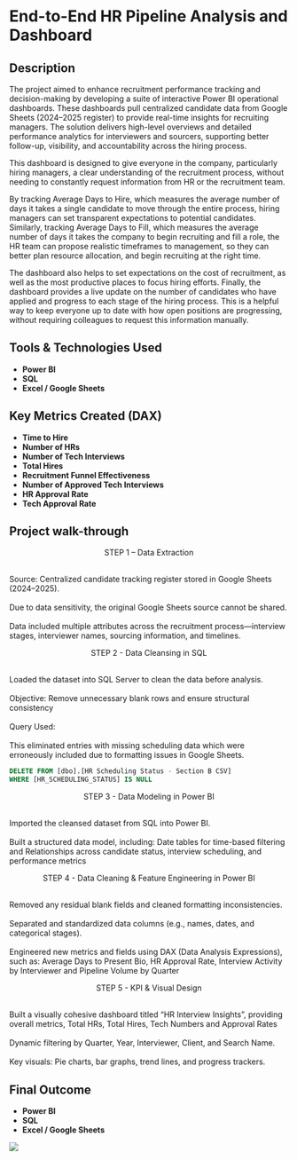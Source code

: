 <h1>End-to-End HR Pipeline Analysis and Dashboard</h1>



<h2>Description</h2>
The project aimed to enhance recruitment performance tracking and decision-making by developing a suite of interactive Power BI operational dashboards. These dashboards pull centralized candidate data from Google Sheets (2024–2025 register) to provide real-time insights for recruiting managers. The solution delivers high-level overviews and detailed performance analytics for interviewers and sourcers, supporting better follow-up, visibility, and accountability across the hiring process.

This dashboard is designed to give everyone in the company, particularly hiring managers, a clear understanding of the recruitment process, without needing to constantly request information from HR or the recruitment team.

By tracking Average Days to Hire, which measures the average number of days it takes a single candidate to move through the entire process, hiring managers can set transparent expectations to potential candidates. Similarly, tracking Average Days to Fill, which measures the average number of days it takes the company to begin recruiting and fill a role, the HR team can propose realistic timeframes to management, so they can better plan resource allocation, and begin recruiting at the right time.

The dashboard also helps to set expectations on the cost of recruitment, as well as the most productive places to focus hiring efforts. Finally, the dashboard provides a live update on the number of candidates who have applied and progress to each stage of the hiring process. This is a helpful way to keep everyone up to date with how open positions are progressing, without requiring colleagues to request this information manually.
<br />

<h2>Tools & Technologies Used</h2>

- <b>Power BI</b>
- <b>SQL</b>
- <b>Excel / Google Sheets</b>

<h2>Key Metrics Created (DAX)</h2>

- <b>Time to Hire</b>
- <b>Number of HRs</b>
- <b>Number of Tech Interviews</b>
- <b>Total Hires</b>
- <b>Recruitment Funnel Effectiveness</b>
- <b>Number of Approved Tech Interviews</b>
- <b>HR Approval Rate</b>
- <b>Tech Approval Rate</b>

<h2>Project walk-through</h2>

<p align="center">
STEP 1 – Data Extraction<br/>
<p align="left">
    <br />Source: Centralized candidate tracking register stored in Google Sheets (2024–2025).<br />
    <br /> Due to data sensitivity, the original Google Sheets source cannot be shared.<br />
    <br />Data included multiple attributes across the recruitment process—interview stages, interviewer names, sourcing information, and timelines.<br />

<p align="center">
STEP 2 - Data Cleansing in SQL<br/>
<p align="left">
    <br />Loaded the dataset into SQL Server to clean the data before analysis.<br />
    <br />Objective: Remove unnecessary blank rows and ensure structural consistency<br />
    <br />Query Used:<br />
    <br />This eliminated entries with missing scheduling data which were erroneously included due to formatting issues in Google Sheets.<br />

```sql
DELETE FROM [dbo].[HR Scheduling Status - Section B CSV]
WHERE [HR_SCHEDULING_STATUS] IS NULL
```
<p align="center">
STEP 3 - Data Modeling in Power BI<br/>
<p align="left">
    <br />Imported the cleansed dataset from SQL into Power BI.<br />
    <br />Built a structured data model, including: Date tables for time-based filtering and Relationships across candidate status, interview scheduling, and performance metrics<br />

<p align="center">
STEP 4 - Data Cleaning & Feature Engineering in Power BI<br/>
<p align="left">
    <br />Removed any residual blank fields and cleaned formatting inconsistencies.<br />
    <br />Separated and standardized data columns (e.g., names, dates, and categorical stages).<br />
    <br />Engineered new metrics and fields using DAX (Data Analysis Expressions), such as: Average Days to Present Bio, HR Approval Rate, Interview Activity by Interviewer and Pipeline Volume by Quarter<br />

<p align="center">
STEP 5 - KPI & Visual Design<br/>
<p align="left">
    <br />Built a visually cohesive dashboard titled “HR Interview Insights”, providing overall metrics, Total HRs, Total Hires, Tech Numbers and Approval Rates<br />
    <br />Dynamic filtering by Quarter, Year, Interviewer, Client, and Search Name.<br />
    <br />Key visuals: Pie charts, bar graphs, trend lines, and progress trackers.<br />

<h2>Final Outcome</h2>

- <b>Power BI</b>
- <b>SQL</b>
- <b>Excel / Google Sheets</b>
    
<img src="https://i.imgur.com/A8xEuww.png"/>
<br />
<br />
